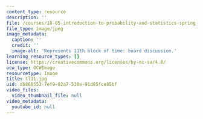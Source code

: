 ```yaml
---
content_type: resource
description: ''
file: /courses/18-05-introduction-to-probability-and-statistics-spring-2014/db8685537ef982a7530e91d85fce85bf_tl11.jpg
file_type: image/jpeg
image_metadata:
  caption: ''
  credit: ''
  image-alt: 'Represents 11th block of time: board discussion.'
learning_resource_types: []
license: https://creativecommons.org/licenses/by-nc-sa/4.0/
ocw_type: OCWImage
resourcetype: Image
title: tl11.jpg
uid: db868553-7ef9-82a7-530e-91d85fce85bf
video_files:
  video_thumbnail_file: null
video_metadata:
  youtube_id: null
---
```

